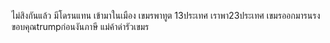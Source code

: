 ไม่สิงกันแล้ว มีโดรนแทน เข้ามาในเมือง
เขมรพาทูต 13ประเทศ เราพา23ประเทศ
เขมรออกมารนรงขอบคุณtrumpก่อนงันภาษี
แม่ค้าด่ารัวเขมร